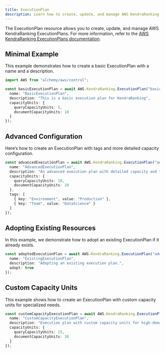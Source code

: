 ```yaml
---
title: ExecutionPlan
description: Learn how to create, update, and manage AWS KendraRanking ExecutionPlans using Alchemy Cloud Control.
---
```


The ExecutionPlan resource allows you to create, update, and manage AWS KendraRanking ExecutionPlans. For more information, refer to the [AWS KendraRanking ExecutionPlans documentation](https://docs.aws.amazon.com/kendraranking/latest/userguide/).

## Minimal Example

This example demonstrates how to create a basic ExecutionPlan with a name and a description.

```ts
import AWS from "alchemy/aws/control";

const basicExecutionPlan = await AWS.KendraRanking.ExecutionPlan("basicExecutionPlan", {
  name: "BasicExecutionPlan",
  description: "This is a basic execution plan for KendraRanking",
  capacityUnits: {
    queryCapacityUnits: 5,
    documentCapacityUnits: 10
  }
});
```

## Advanced Configuration

Here’s how to create an ExecutionPlan with tags and more detailed capacity configuration.

```ts
const advancedExecutionPlan = await AWS.KendraRanking.ExecutionPlan("advancedExecutionPlan", {
  name: "AdvancedExecutionPlan",
  description: "An advanced execution plan with detailed capacity and tags",
  capacityUnits: {
    queryCapacityUnits: 10,
    documentCapacityUnits: 20
  },
  tags: [
    { key: "Environment", value: "Production" },
    { key: "Team", value: "DataScience" }
  ]
});
```

## Adopting Existing Resources

In this example, we demonstrate how to adopt an existing ExecutionPlan if it already exists.

```ts
const adoptedExecutionPlan = await AWS.KendraRanking.ExecutionPlan("adoptedExecutionPlan", {
  name: "ExistingExecutionPlan",
  description: "Adopting an existing execution plan.",
  adopt: true
});
```

## Custom Capacity Units

This example shows how to create an ExecutionPlan with custom capacity units for specialized needs.

```ts
const customCapacityExecutionPlan = await AWS.KendraRanking.ExecutionPlan("customCapacityExecutionPlan", {
  name: "CustomCapacityExecutionPlan",
  description: "Execution plan with custom capacity units for high-demand queries",
  capacityUnits: {
    queryCapacityUnits: 15,
    documentCapacityUnits: 30
  }
});
```